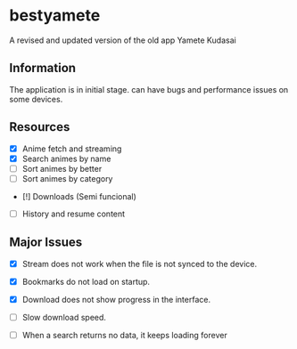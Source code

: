 # bestyamete

A revised and updated version of the old app Yamete Kudasai

## Information
The application is in initial stage. can have bugs and performance issues on some devices.

## Resources 
- [x] Anime fetch and streaming
- [x] Search animes by name
- [ ] Sort animes by better
- [ ] Sort animes by category
- [!] Downloads (Semi funcional)
- [ ] History and resume content

## Major Issues

- [x] Stream does not work when the file is not synced to the device.
- [x] Bookmarks do not load on startup.
- [x] Download does not show progress in the interface.
- [ ] Slow download speed.
- [ ] When a search returns no data, it keeps loading forever

